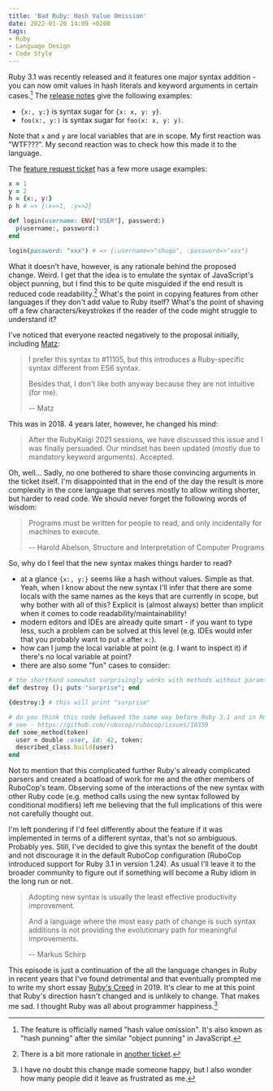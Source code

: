 ```yaml
---
title: 'Bad Ruby: Hash Value Omission'
date: 2022-01-20 14:09 +0200
tags:
- Ruby
- Language Design
- Code Style
---
```


Ruby 3.1 was recently released and it features one major syntax addition - you can now omit values in hash literals and keyword arguments in certain cases.[^1] The [release notes](https://www.ruby-lang.org/en/news/2021/12/25/ruby-3-1-0-released/) give the following examples:

- `{x:, y:}` is syntax sugar for `{x: x, y: y}`.
- `foo(x:, y:)` is syntax sugar for `foo(x: x, y: y)`.

Note that `x` and `y` are local variables that are in scope. My first reaction was "WTF???". My second reaction was to check how this made it to the language.

The [feature request ticket](https://bugs.ruby-lang.org/issues/14579) has a few more usage examples:

``` ruby
x = 1
y = 2
h = {x:, y:}
p h # => {:x=>1, :y=>2}

def login(username: ENV["USER"], password:)
  p(username:, password:)
end

login(password: "xxx") # => {:username=>"shugo", :password=>"xxx"}
```

What it doesn't have, however, is any rationale behind the proposed change. Weird. I get that the idea is to emulate the syntax of JavaScript's object punning, but I find this to be quite misguided if the end result is reduced code readability.[^2] What's the point in copying features from other languages if they don't add value to Ruby itself? What's the point
of shaving off a few characters/keystrokes if the reader of the code might struggle to understand it?

I've noticed that everyone reacted negatively to the proposal initially, including [Matz](http://blade.nagaokaut.ac.jp/cgi-bin/scat.rb/ruby/ruby-core/86123):

> I prefer this syntax to #11105, but this introduces a Ruby-specific syntax different from ES6 syntax.
>
> Besides that, I don't like both anyway because they are not intuitive (for me).
>
> -- Matz

This was in 2018. 4 years later, however, he changed his mind:

> After the RubyKaigi 2021 sessions, we have discussed this issue and I was finally persuaded.
> Our mindset has been updated (mostly due to mandatory keyword arguments).
> Accepted.

Oh, well... Sadly, no one bothered to share those convincing arguments in the ticket itself. I'm disappointed that in the end of the day the result is more complexity in the core language that serves mostly to allow writing shorter, but harder to read code. We should never forget the following words of wisdom:

> Programs must be written for people to read, and only incidentally for machines to execute.
>
> -- Harold Abelson, Structure and Interpretation of Computer Programs

So, why do I feel that the new syntax makes things harder to read?

- at a glance `{x:, y:}` seems like a hash without values. Simple as that. Yeah, when I know about the new syntax I'll infer that there are some
locals with the same names as the keys that are currently in scope, but why bother with all of this? Explicit is (almost always) better than implicit when it
comes to code readability/maintainability!
- modern editors and IDEs are already quite smart - if you want to type less, such a problem can be solved at this level (e.g. IDEs would infer that you probably want to put `x` after `x:`).
- how can I jump the local variable at point (e.g. I want to inspect it) if there's no local variable at point?
- there are also some "fun" cases to consider:

``` ruby
# the shorthand somewhat surprisingly works with methods without params
def destroy (); puts "surprise"; end

{destroy:} # this will print "surprise"

# do you think this code behaved the same way before Ruby 3.1 and in Ruby 3.1?
# see - https://github.com/rubocop/rubocop/issues/10359
def some_method(token)
  user = double :user, id: 42, token:
  described_class.build(user)
end
```

Not to mention that this complicated further Ruby's already complicated parsers
and created a boatload of work for me and the other members of RuboCop's team.
Observing some of the interactions of the new syntax with other Ruby code
(e.g. method calls using the new syntax followed by conditional modifiers) left
me believing that the full implications of this were not carefully thought out.

I'm left pondering if I'd feel differently about the feature if it was
implemented in terms of a different syntax, that's not so ambiguous. Probably
yes.  Still, I've decided to give this syntax the benefit of the doubt and not
discourage it in the default RuboCop configuration (RuboCop introduced support
for Ruby 3.1 in version 1.24). As usual I'll leave it to the broader community
to figure out if something will become a Ruby idiom in the long run or not.

> Adopting new syntax is usually the least effective productivity improvement.
>
> And a language where the most easy path of change is such syntax additions is not providing the evolutionary path for meaningful improvements.
>
> -- Markus Schirp

This episode is just a continuation of the all the language changes in Ruby in recent years that I've found detrimental and that eventually prompted me to write my short essay [Ruby's Creed](https://metaredux.com/posts/2019/04/02/ruby-s-creed.html) in 2019. It's clear to me at this point that Ruby's direction hasn't changed and is unlikely to change. That makes me sad. I thought Ruby was all about programmer happiness.[^3]

[^1]: The feature is officially named "hash value omission". It's also known as "hash punning" after the similar "object punning" in JavaScript.
[^2]: There is a bit more rationale in [another ticket](https://bugs.ruby-lang.org/issues/17292).
[^3]: I have no doubt this change made someone happy, but I also wonder how many people did it leave as frustrated as me.
